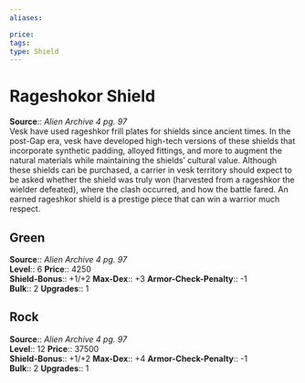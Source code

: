 ```yaml
---
aliases: 

price: 
tags: 
type: Shield
---
```


# Rageshokor Shield

**Source**:: _Alien Archive 4 pg. 97_  
Vesk have used rageshkor frill plates for shields since ancient times. In the post-Gap era, vesk have developed high-tech versions of these shields that incorporate synthetic padding, alloyed fittings, and more to augment the natural materials while maintaining the shields’ cultural value. Although these shields can be purchased, a carrier in vesk territory should expect to be asked whether the shield was truly won (harvested from a rageshkor the wielder defeated), where the clash occurred, and how the battle fared. An earned rageshkor shield is a prestige piece that can win a warrior much respect.

## Green

**Source**:: _Alien Archive 4 pg. 97_  
**Level**:: 6
**Price**:: 4250  
**Shield-Bonus**:: +1/+2
**Max-Dex**:: +3
**Armor-Check-Penalty**:: -1  
**Bulk**:: 2
**Upgrades**:: 1

## Rock

**Source**:: _Alien Archive 4 pg. 97_  
**Level**:: 12
**Price**:: 37500  
**Shield-Bonus**:: +1/+2
**Max-Dex**:: +4
**Armor-Check-Penalty**:: -1  
**Bulk**:: 2
**Upgrades**:: 1
